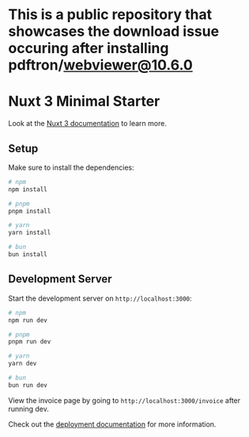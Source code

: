 # This is a public repository that showcases the download issue occuring after installing pdftron/webviewer@10.6.0
# Nuxt 3 Minimal Starter

Look at the [Nuxt 3 documentation](https://nuxt.com/docs/getting-started/introduction) to learn more.

## Setup

Make sure to install the dependencies:

```bash
# npm
npm install

# pnpm
pnpm install

# yarn
yarn install

# bun
bun install
```

## Development Server

Start the development server on `http://localhost:3000`:

```bash
# npm
npm run dev

# pnpm
pnpm run dev

# yarn
yarn dev

# bun
bun run dev
```

View the invoice page by going to `http://localhost:3000/invoice` after running dev.

Check out the [deployment documentation](https://nuxt.com/docs/getting-started/deployment) for more information.
